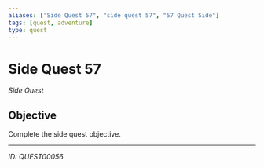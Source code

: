 ```yaml
---
aliases: ["Side Quest 57", "side quest 57", "57 Quest Side"]
tags: [quest, adventure]
type: quest
---
```


# Side Quest 57

*Side Quest*

## Objective
Complete the side quest objective.

---
*ID: QUEST00056*